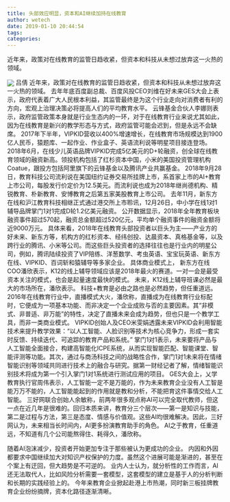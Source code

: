 ```yaml
---
title: 头部效应明显，资本和AI继续加持在线教育
author: wetech
date: 2019-01-10 20:44:54
tags: 
categories: 
---
```

近年来，政策对在线教育的监管日趋收紧，但资本和科技从未想过放弃这一火热的领域。
<!-- more -->
<img align="center" border="0" src="https://imgcdn.yicai.com/uppics/images/2019/01/f1a92e7b7b0a590dbd53137babb1e0a4.jpg" />
吕倩
近年来，政策对在线教育的监管日趋收紧，但资本和科技从未想过放弃这一火热的领域。
去年年底百度副总裁、百度风投CEO刘维在好未来GES大会上表示，政府代表着广大人民根本利益，其监管最终是为这个行业走向对消费者有利的方向，宏观上治理决策必将提高人们的平均教育水平。
云锋基金合伙人李娜则表示，政府监管政策本身就是行业生态内的一环，对于在线教育行业来说尤其如此，因为在线教育是新兴的教学形态与方式，政府监管可能会迟到，但是永远不会缺席。
2017年下半年，VIPKID营收以400%增速增长，在线教育市场规模达到1900亿人民币，猿题库、一起作业、作业盒子、英语流利说等明星项目接连登场。
2018年6月，在线少儿英语品牌VIPKID完成5亿美元的D+轮融资，创全球在线教育领域的融资新高。领投机构包括了红杉资本中国，小米的美国投资管理机构Coatue，跟投方包括阿里旗下的云锋基金以及腾讯产业共赢基金。
2018年9月28日，教育科技公司流利说在美国纽约证券交易所挂牌上市，系首家上市的AI+教育上市公司，每股发行价定价为12.5美元。而流利说也成为2018年继尚德机构、精锐教育、朴新教育、安博教育之后第五家美股教育上市公司。
去年11月，新东方在线和沪江教育科技相继正式通过港交所上市聆讯，12月26日，中小学在线1对1辅导品牌掌门1对1完成D轮1.2亿美元融资。
公开数据显示，2018年全年教育板块融资事件超过570起，融资总金额超过520亿元，平均单个融资事件的融资金额将近9000万元。
具体来看，2018年在线教育头部投资者以巨头为主——产业方的好未来、新东方等，机构方的红杉资本、经纬创投、达晨资本、真格基金等，以及跨行业的腾讯、小米等公司。而这些巨头投资者的选择往往也是行业内的明星公司，例如，腾讯陆续投资了VIP陪练、洋葱数学、考虫英语、宝宝玩英语、新东方在线、VIPKID、百词斩和猿辅导等多家企业。
具体商业模式上， 新东方在线COO潘欣表示，K12的线上辅导领域应该是2018年最火的赛道。一对一会是最受资本关注的模式，也会是起量速度最快的模式。
未来，K12线上辅导班课必然是最大的市场所在，潘欣表示。
科技+教育是必由之路也是必然趋势，但任重道远。2016年在线教育行业中，直播模式大火，潘欣称，直播成为在线教育行业标配时，它便成为一项基本功能、而非决定一个企业成败与否的主要因素。其“非模式、非普适、非万能”的特性，决定了直播未来会成为趋势，但也只是一个教学工具，而非一类商业模式。
VIPKID创始人及CEO米雯娟透露未来VIPKID会利用智能技术来提升教学效果：“以人工智能、人脸识别等技术为核心竞争力，形成一套实时反馈、持续迭代、可追踪的教育产品和系统。”
掌门1对1表示，未来要将产品与人工智能全面接合，构建高智能化ICPE系统，从而实现智能匹配、智能课堂、智能评测等功能。其次，通过与商汤科技之间的战略性合作，掌门1对1未来将在情绪智能识别等领域共同进行技术上的融合与研究。据第一财经记者了解，情绪智能识别技术将成为第一个引入掌门1对1系统进行测试应用的项目。
GES大会上，乂学教育执行官周伟表示，人工智能一定不是万能的，作为未来教育企业没有人工智是能万万不能的，人工智能能起到的作用就是教和分析，不能把育这件事情交给人工智能。
三好网联合创始人余敏称，前两年很多观点称AI可以完全取代教师，但这一点在近几年是很难的。回归本质来讲，教育分三个层次——第一是知识与技能，第二是过程与方法，第三是态度、情感与价值观。这些AI均很难解决。因此，三好网认为，未来相当长时间内，AI更多扮演教育助手的角色。
AI之于教育，任重道远，不知道有几个公司能熬得住、耗得久，潘欣称。
 
 
随着AI泡沫减少，投资者开始更加专注于那些被认为更成功的企业。
内因和外因都要求中国继续加大对知识产权保护的力度。虽然这个进展可能是渐进的，甚至在个案上有迂回，但大趋势是不可逆的。
业内人士认为，就分析性的工作而言，AI还无法取代人，比如风险分析需要一套模型，这套模型的建立是基于人的分析判断和长期的实践经验上的。
今年来教育企业掀起赴港上市热潮，同时新三板挂牌教育企业纷纷摘牌，资本化路径逐渐清晰。
